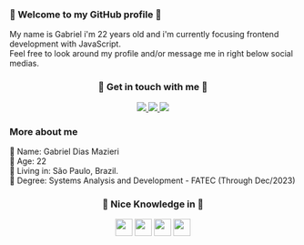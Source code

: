 <h3>💜 Welcome to my GitHub profile 💜</h3>

<p>
  My name is Gabriel i'm 22 years old and i'm currently focusing frontend development with JavaScript. <br>
  Feel free to look around my profile and/or message me in right below social medias.
</p>

<div align="center">
  <h3>💜 Get in touch with me 💜</h3>
  <a href="https://twitter.com/intent/follow?original_referer=https%3A%2F%2Fgithub.com%2Fruyymon&screen_name=grandehe4rt">
    <img src="https://img.shields.io/badge/Twitter-FFFFFF?style=for-the-badge&logo=twitter&logoColor=black"/>
  </a>
  <a href="https://www.linkedin.com/in/grandehe4rt/">
    <img src="https://img.shields.io/badge/linkedin-FFFFFF.svg?style=for-the-badge&logo=linkedin&logoColor=black"/>
  </a>
  <a href="https://www.twitch.tv/grandehe4rt">
    <img src="https://img.shields.io/badge/Twitch-FFFFFF?style=for-the-badge&logo=twitch&logoColor=black"/>
  </a>
</div>

<h3>More about me</h3>

💜 Name: Gabriel Dias Mazieri <br>
💜 Age: 22 <br>
💜 Living in: São Paulo, Brazil. <br>
💜 Degree: Systems Analysis and Development - FATEC (Through Dec/2023) <br>

<h3 align="center">💜 Nice Knowledge in 💜</h3>

<div align="center">
  <img src="https://img.shields.io/badge/javascript-FFFFFF.svg?&style=for-the-badge&logo=javascript&logoColor=black" height="30"/>
  <img src="https://img.shields.io/badge/react%20-FFFFFF.svg?&style=for-the-badge&logo=react&logoColor=black" height="30"/>
  <img src="https://img.shields.io/badge/node.js%20-FFFFFF.svg?&style=for-the-badge&logo=node.js&logoColor=black" height="30"/>
  <img src="https://img.shields.io/badge/typescript%20-FFFFFF.svg?&style=for-the-badge&logo=typescript&logoColor=black" height="30"/>
</div>